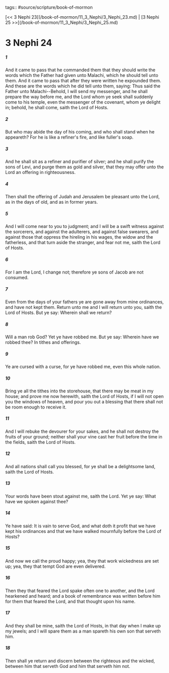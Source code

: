tags:: #source/scripture/book-of-mormon

[<< 3 Nephi 23[(/book-of-mormon/11_3_Nephi/3_Nephi_23.md) | [3 Nephi 25 >>[(/book-of-mormon/11_3_Nephi/3_Nephi_25.md)

# 3 Nephi 24

##### 1

And it came to pass that he commanded them that they should write the words which the Father had given unto Malachi, which he should tell unto them. And it came to pass that after they were written he expounded them. And these are the words which he did tell unto them, saying: Thus said the Father unto Malachi--Behold, I will send my messenger, and he shall prepare the way before me, and the Lord whom ye seek shall suddenly come to his temple, even the messenger of the covenant, whom ye delight in; behold, he shall come, saith the Lord of Hosts.

##### 2

But who may abide the day of his coming, and who shall stand when he appeareth? For he is like a refiner's fire, and like fuller's soap.

##### 3

And he shall sit as a refiner and purifier of silver; and he shall purify the sons of Levi, and purge them as gold and silver, that they may offer unto the Lord an offering in righteousness.

##### 4

Then shall the offering of Judah and Jerusalem be pleasant unto the Lord, as in the days of old, and as in former years.

##### 5

And I will come near to you to judgment; and I will be a swift witness against the sorcerers, and against the adulterers, and against false swearers, and against those that oppress the hireling in his wages, the widow and the fatherless, and that turn aside the stranger, and fear not me, saith the Lord of Hosts.

##### 6

For I am the Lord, I change not; therefore ye sons of Jacob are not consumed.

##### 7

Even from the days of your fathers ye are gone away from mine ordinances, and have not kept them. Return unto me and I will return unto you, saith the Lord of Hosts. But ye say: Wherein shall we return?

##### 8

Will a man rob God? Yet ye have robbed me. But ye say: Wherein have we robbed thee? In tithes and offerings.

##### 9

Ye are cursed with a curse, for ye have robbed me, even this whole nation.

##### 10

Bring ye all the tithes into the storehouse, that there may be meat in my house; and prove me now herewith, saith the Lord of Hosts, if I will not open you the windows of heaven, and pour you out a blessing that there shall not be room enough to receive it.

##### 11

And I will rebuke the devourer for your sakes, and he shall not destroy the fruits of your ground; neither shall your vine cast her fruit before the time in the fields, saith the Lord of Hosts.

##### 12

And all nations shall call you blessed, for ye shall be a delightsome land, saith the Lord of Hosts.

##### 13

Your words have been stout against me, saith the Lord. Yet ye say: What have we spoken against thee?

##### 14

Ye have said: It is vain to serve God, and what doth it profit that we have kept his ordinances and that we have walked mournfully before the Lord of Hosts?

##### 15

And now we call the proud happy; yea, they that work wickedness are set up; yea, they that tempt God are even delivered.

##### 16

Then they that feared the Lord spake often one to another, and the Lord hearkened and heard; and a book of remembrance was written before him for them that feared the Lord, and that thought upon his name.

##### 17

And they shall be mine, saith the Lord of Hosts, in that day when I make up my jewels; and I will spare them as a man spareth his own son that serveth him.

##### 18

Then shall ye return and discern between the righteous and the wicked, between him that serveth God and him that serveth him not.
